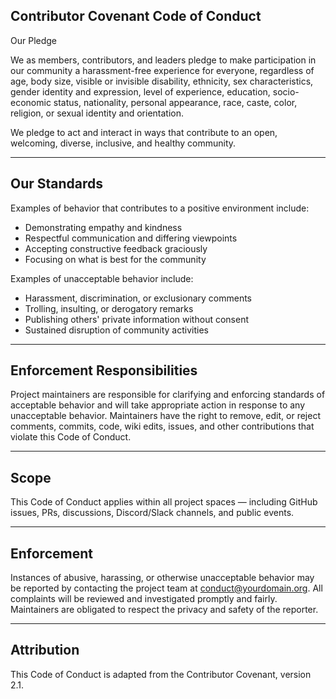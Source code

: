 ## Contributor Covenant Code of Conduct

Our Pledge

We as members, contributors, and leaders pledge to make participation in our community a harassment-free experience for everyone, regardless of age, body size, visible or invisible disability, ethnicity, sex characteristics, gender identity and expression, level of experience, education, socio-economic status, nationality, personal appearance, race, caste, color, religion, or sexual identity and orientation.

We pledge to act and interact in ways that contribute to an open, welcoming, diverse, inclusive, and healthy community.

---

## Our Standards

Examples of behavior that contributes to a positive environment include:

- Demonstrating empathy and kindness
- Respectful communication and differing viewpoints
- Accepting constructive feedback graciously
- Focusing on what is best for the community

Examples of unacceptable behavior include:

- Harassment, discrimination, or exclusionary comments
- Trolling, insulting, or derogatory remarks
- Publishing others' private information without consent
- Sustained disruption of community activities

---

## Enforcement Responsibilities

Project maintainers are responsible for clarifying and enforcing standards of acceptable behavior and will take appropriate action in response to any unacceptable behavior. Maintainers have the right to remove, edit, or reject comments, commits, code, wiki edits, issues, and other contributions that violate this Code of Conduct.

---

## Scope

This Code of Conduct applies within all project spaces — including GitHub issues, PRs, discussions, Discord/Slack channels, and public events.

---

## Enforcement

Instances of abusive, harassing, or otherwise unacceptable behavior may be reported by contacting the project team at conduct@yourdomain.org. All complaints will be reviewed and investigated promptly and fairly. Maintainers are obligated to respect the privacy and safety of the reporter.

---

## Attribution

This Code of Conduct is adapted from the Contributor Covenant, version 2.1.
